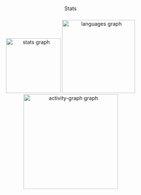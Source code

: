 <p align="center">Stats</p>

###

<div align="center">
  <img src="https://github-readme-stats.vercel.app/api?username=AlineCconceicao&hide_title=false&hide_rank=false&show_icons=true&include_all_commits=true&count_private=true&disable_animations=false&theme=nightowl&locale=en&hide_border=false&order=1" height="150" alt="stats graph"  />
  <img src="https://github-readme-stats.vercel.app/api/top-langs?username=AlineCconceicao&locale=en&hide_title=true&layout=compact&card_width=320&langs_count=5&theme=nightowl&hide_border=true&order=2" height="200" alt="languages graph"  />
  <img src="https://github-readme-activity-graph.vercel.app/graph?username=AlineCconceicao&radius=14&theme=react&area=true&order=5&bg_color=orange" height="259" alt="activity-graph graph"  />
</div>

###
